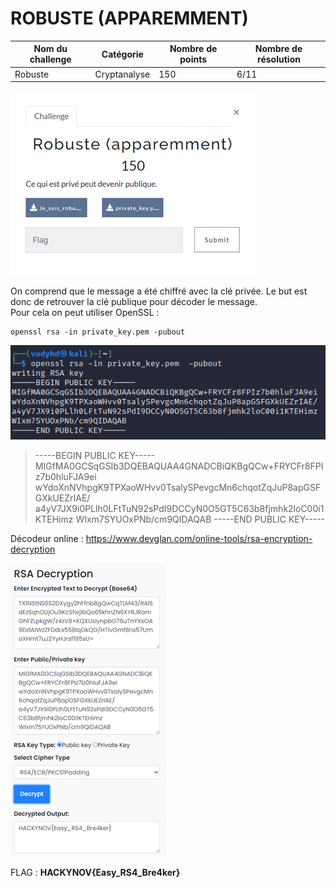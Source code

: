 # ROBUSTE (APPAREMMENT)

| Nom du challenge  | Catégorie     | Nombre de points | Nombre de résolution |
|-------------------|---------------|------------------|----------------------|
| Robuste           | Cryptanalyse  |        150       |         6/11         |

![Description](./Img/Robuste_0.png)

On comprend que le message a été chiffré avec la clé privée. Le but est donc de retrouver la clé publique pour décoder le message.<br/>
Pour cela on peut utiliser OpenSSL :
```
openssl rsa -in private_key.pem -pubout
```

![Description](./Img/Robuste_1.png)

> -----BEGIN PUBLIC KEY-----
> MIGfMA0GCSqGSIb3DQEBAQUAA4GNADCBiQKBgQCw+FRYCFr8FPIz7b0hluFJA9ei
> wYdoXnNVhpgK9TPXaoWHvv0TsalySPevgcMn6chqotZqJuP8apGSFGXkUEZrIAE/
> a4yV7JX9i0PLlh0LFtTuN92sPdI9DCCyN0O5GT5C63b8fjmhk2loC00i1KTEHimz
> WIxm7SYUOxPNb/cm9QIDAQAB
> -----END PUBLIC KEY-----

Décodeur online : https://www.devglan.com/online-tools/rsa-encryption-decryption

![Decodeur](./Img/Robuste_2.png)

FLAG : **HACKYNOV{Easy_RS4_Bre4ker}**
